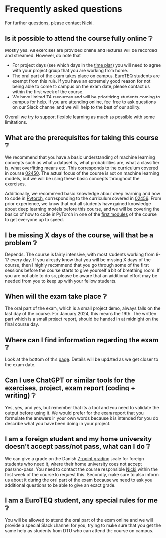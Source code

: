 # Frequently asked questions

For further questions, please contact [Nicki](mailto:nsde@dtu.com).

## Is it possible to attend the course fully online ❔

Mostly yes. All exercises are provided online and lectures will be recorded and streamed. However, do note that

* For project days (see which days in the [time plan](timeplan.md)) you will need to agree with your project group that
    you are working from home.
* The oral part of the exam takes place on campus. EuroTEQ students are exempt from this rule. If you have an
    extremely good reason for not being able to come to campus on the exam date, please contact us within the first
    week of the course.
* We have limited TA resources and will be prioritizing students coming to campus for help. If you are attending online,
    feel free to ask questions on our Slack channel and we will help to the best of our ability.

Overall we try to support flexible learning as much as possible with some limitations.

## What are the prerequisites for taking this course ❔

We recommend that you have a basic understanding of machine learning concepts such as what a dataset is, what
probabilities are, what a classifier is, what overfitting means etc. This corresponds to the curriculum covered in
course [02450](https://kurser.dtu.dk/course/02450). The actual focus of the course is not on machine learning models,
but we will be using these basic concepts throughout the exercises.

Additionally, we recommend basic knowledge about deep learning and how to code in [Pytorch](https://pytorch.org/),
corresponding to the curriculum covered in [02456](https://kurser.dtu.dk/course/02456). From prior experience, we know
that not all students have gained knowledge about deep learning models before this course, and we will be covering the
basics of how to code in PyTorch in one of the
[first modules](s1_development_environment/deep_learning_software.md) of the course to get everyone up to speed.

## I be missing X days of the course, will that be a problem ❔

Depends. The course is fairly intensive, with most students working from 9-17 every day. If you already know that you
will be missing X days of the course, then I highly recommend that you go through some of the first sessions before
the course starts to give yourself a bit of breathing room. If you are not able to do so, please be aware that an
additional effort may be needed from you to keep up with your fellow students.

## When will the exam take place ❔

The oral part of the exam, which is a small project demo, always falls on the last day of the course. For January 2024,
this means the 19th. The written part which is a small project report, should be handed in at midnight on the final
course day.

## Where can I find information regarding the exam ❔

Look at the bottom of this [page](projects.md). Details will be updated as we get closer to the exam date.

## Can I use ChatGPT or similar tools for the exercises, project, exam report (coding + writing) ❔

Yes, yes, and yes, but remember that its a tool and you need to validate the output before using it. We would prefer
for the exam report that you formulate the answers in your own words because it is intended for you do describe what
you have been doing in your project.

## I am a foreign student and my home university doesn't accept pass/not pass, what can I do ❔

We can give a grade on the Danish
[7-point grading](https://eng.uvm.dk/general--themes-and-projects/7-point-grading-scale) scale for foreign students who
need it, where their home university does not accept pass/no-pass. You need to contact the course responsible
[Nicki](mailto:nsde@dtu.com) within the first week of the course to request this. Secondly, make sure to also inform us
about it during the oral part of the exam because we need to ask you additional questions to be able to give an exact
grade.

## I am a EuroTEQ student, any special rules for me ❔

You will be allowed to attend the oral part of the exam online and we will provide a special Slack channel for you,
trying to make sure that you get the same help as students from DTU who can attend the course on campus.

